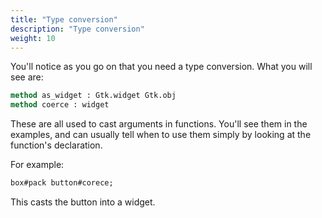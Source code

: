```yaml
---
title: "Type conversion"
description: "Type conversion"
weight: 10
---
```


You'll notice as you go on that you need a type conversion. What you will see are:

``` ocaml
method as_widget : Gtk.widget Gtk.obj
method coerce : widget
```

These are all used to cast arguments in functions. You'll see them in the examples, and can usually tell when to use them simply by looking at the function's declaration.

For example:

``` ocaml
box#pack button#corece;
```

This casts the button into a widget.
